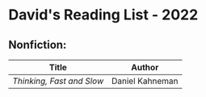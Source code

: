# __David's Reading List - 2022__


## Nonfiction:

  |         __Title__         |      __Author__      |
  | ------------------------- | -------------------  |
  | *Thinking, Fast and Slow* | Daniel Kahneman      |
  